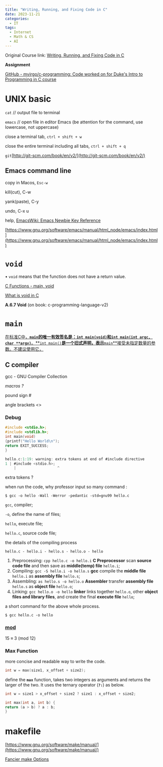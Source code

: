 ```yaml
---
title: "Writing, Running, and Fixing Code in C"
date: 2023-11-21
categories:
  - IT
tags:
  - Internet
  - Math & CS
  - AI
---
```



Original Course link: [Writing, Running, and Fixing Code in C](https://www.coursera.org/learn/writing-running-fixing-code)


**Assignment**

[GitHub - mvirgo/c-programming: Code worked on for Duke's Intro to Programming in C course](https://github.com/mvirgo/c-programming/tree/master)

# UNIX basic

`cat` // output file to terminal 

`emacs`  // open file in editor Emacs (be attention for the command, use lowercase, not uppercase)

close a terminal tab, `ctrl + shift + w` 

close the entire terminal including all tabs, `ctrl + shift + q` 

`git`[http://git-scm.com/book/en/v2/](http://git-scm.com/book/en/v2/)

## Emacs command line

copy in Macos, `Esc-w` 

kill(cut), C-w

yank(paste), C-y

undo, C-x u 

help, [EmacsWiki: Emacs Newbie Key Reference](https://www.emacswiki.org/emacs/EmacsNewbieKeyReference)

[https://www.gnu.org/software/emacs/manual/html_node/emacs/index.html](https://www.gnu.org/software/emacs/manual/html_node/emacs/index.html)

# `void`

• `void` means that the function does not have a return value.

[C Functions - main, void](https://www.w3schools.com/c/c_functions.php)

[What is void in C](https://www.c-programming-simple-steps.com/what-is-void.html)

**A.6.7 Void** (on book: c-programming-language-v2)

# `main`

[在标准C中，**`main`**的唯一有效签名是：**`int main(void)`**和**`int main(int argc, char **argv)`**。**`int main()`**是一个旧式声明，表示**`main`**接受未指定数量的参数。不建议使用它，](https://stackoverflow.com/questions/18928279/how-does-int-main-and-void-main-work)

## C compiler

gcc - GNU Compiler Collection

*macros ?*

pound sign #

angle brackets <> 

### Debug

```c
#include <stdio.h>;
#include <stdlib.h>;
int main(void)
{printf("Hello World\n");
return EXIT_SUCCESS;
}

hello.c:1:19: warning: extra tokens at end of #include directive
1 | #include <stdio.h>;
	|                   ^
```

extra tokens ?

when run the code, why professor input so many command :

`$ gcc -o hello -Wall -Werror -pedantic -std=gnu99 hello.c`

`gcc`, compiler;

`-o`, define the name of files;

`hello`, execute file;

`hello.c`, source code file;

the details of the compiling process 

`hello.c - hello.i - hello.s - hello.o - hello` 

1. Preprocessing: `cpp hello.c -o hello.i`
**C Preprocessor** scan **source code file** and then save as **middle(temp) file** `hello.i`;
2. Compiling: `gcc -S hello.i -o hello.s`
**gcc** compile the **middle file** `hello.i` as **assembly file** `hello.s`;
3. Assembling: `as hello.s -o hello.o`
**Assembler** transfer **assembly file** `hello.s` as **object file** `hello.o`;
4. Linking: `gcc hello.o -o hello`
**linker** links together `hello.o`, other **object files and library files**, and create the final **execute file** `hello`;

 a short command for the above whole process.

`$ gcc hello.c -o hello`

### [mod](https://en.wikipedia.org/wiki/Modular_arithmetic)

15 ≡ 3 (mod 12)

### Max Function

more concise and readable way to write the code. 

```c
int w = max(size1, x_offset + size2);
```

define the **`max`** function, takes two integers as arguments and returns the larger of the two. It uses the ternary operator (**`?:`**) as below.

```c
int w = size1 > x_offset + size2 ? size1 : x_offset + size2;

int max(int a, int b) {
return (a > b) ? a : b;
}
```

# makefile

[https://www.gnu.org/software/make/manual/](https://www.gnu.org/software/make/manual/)


[Fancier make Options](https://www.coursera.org/learn/writing-running-fixing-code/supplement/kTFif/fancier-make-options)